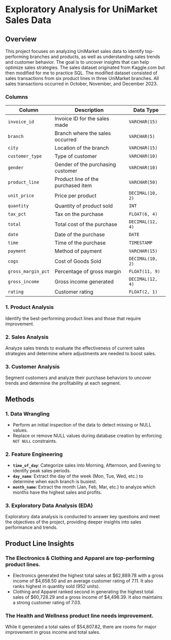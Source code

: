 # Exploratory Analysis for UniMarket Sales Data

## Overview
This project focuses on analyzing UniMarket sales data to identify top-performing branches and products, as well as understanding sales trends and customer behavior. The goal is to uncover insights that can help optimize sales strategies. The sales dataset originated from Kaggle.com but then modified for me to practice SQL. The modified dataset consisted of sales transactions from six product lines in three UniMarket branches. All sales transactions occurred in October, November, and December 2023.

### Columns

| Column                   | Description                                     | Data Type        |
|--------------------------|-------------------------------------------------|------------------|
| `invoice_id`              | Invoice ID for the sales made                   | `VARCHAR(15)`    |
| `branch`                  | Branch where the sales occurred                 | `VARCHAR(5)`     |
| `city`                    | Location of the branch                          | `VARCHAR(15)`    |
| `customer_type`           | Type of customer                                | `VARCHAR(10)`    |
| `gender`                  | Gender of the purchasing customer               | `VARCHAR(10)`    |
| `product_line`            | Product line of the purchased item              | `VARCHAR(50)`   |
| `unit_price`              | Price per product                               | `DECIMAL(10, 2)` |
| `quantity`                | Quantity of product sold                        | `INT`            |
| `tax_pct`                 | Tax on the purchase                             | `FLOAT(6, 4)`    |
| `total`                   | Total cost of the purchase                      | `DECIMAL(12, 4)` |
| `date`                    | Date of the purchase                            | `DATE`           |
| `time`                    | Time of the purchase                            | `TIMESTAMP`      |
| `payment`                 | Method of payment                               | `VARCHAR(15)`    |
| `cogs`                    | Cost of Goods Sold                              | `DECIMAL(10, 2)` |
| `gross_margin_pct`        | Percentage of gross margin                      | `FLOAT(11, 9)`   |
| `gross_income`            | Gross income generated                          | `DECIMAL(12, 4)` |
| `rating`                  | Customer rating                                 | `FLOAT(2, 1)`    |

### 1. Product Analysis
Identify the best-performing product lines and those that require improvement.

### 2. Sales Analysis
Analyze sales trends to evaluate the effectiveness of current sales strategies and determine where adjustments are needed to boost sales.

### 3. Customer Analysis
Segment customers and analyze their purchase behaviors to uncover trends and determine the profitability at each segment.

## Methods

### 1. Data Wrangling
- Perform an initial inspection of the data to detect missing or NULL values.
- Replace or remove NULL values during database creation by enforcing `NOT NULL` constraints.

### 2. Feature Engineering
- **`time_of_day`**: Categorize sales into Morning, Afternoon, and Evening to identify peak sales periods.
- **`day_name`**: Extract the day of the week (Mon, Tue, Wed, etc.) to determine when each branch is busiest.
- **`month_name`**: Extract the month (Jan, Feb, Mar, etc.) to analyze which months have the highest sales and profits.

### 3. Exploratory Data Analysis (EDA)
Exploratory data analysis is conducted to answer key questions and meet the objectives of the project, providing deeper insights into sales performance and trends.

## Product Line Insights
### The Electronics & Clothing and Apparel are top-performing product lines. 
- Electronics generated the highest total sales at $62,889.78 with a gross income of $4,658.50 and an average customer rating of 7.11. It also ranks highest in quantity sold (952 units).
- Clothing and Apparel ranked second in generating the highest total sales of $60,728.29 and a gross income of $4,498.39. It also maintains a strong customer rating of 7.03.
### The Health and Wellness product line needs improvement.
While it generated a total sales of $54,807.82, there are rooms for major improvement in gross income and total sales. 
